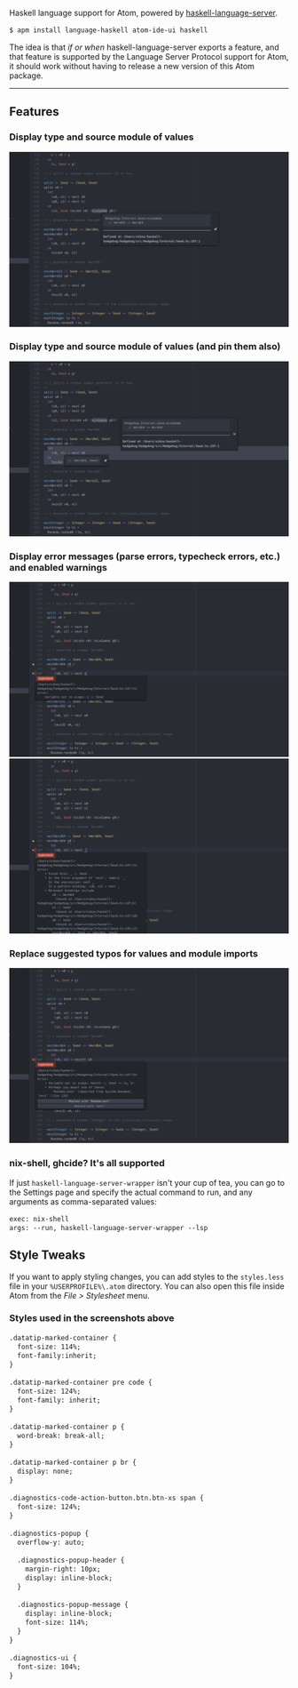 Haskell language support for Atom, powered by [haskell-language-server](https://github.com/haskell/haskell-language-server).

```bash
$ apm install language-haskell atom-ide-ui haskell
```

The idea is that *if or when* haskell-language-server exports a feature, and that feature is supported by the Language Server Protocol support for Atom, it should work without having to release a new version of this Atom package.

---

## Features

### Display type and source module of values
![](https://github.com/moodmosaic/ide-haskell-ghcide-media/raw/master/57d79670-20ef-11ea-978f-2e728ce88125.png)

### Display type and source module of values (and pin them also)
![](https://github.com/moodmosaic/ide-haskell-ghcide-media/raw/master/57d79671-20ef-11ea-978f-2e728ce88125.png)

### Display error messages (parse errors, typecheck errors, etc.) and enabled warnings
![](https://github.com/moodmosaic/ide-haskell-ghcide-media/raw/master/57d79672-20ef-11ea-978f-2e728ce88125.png)
![](https://github.com/moodmosaic/ide-haskell-ghcide-media/raw/master/57d79673-20ef-11ea-978f-2e728ce88125.png)

### Replace suggested typos for values and module imports
![](https://github.com/moodmosaic/ide-haskell-ghcide-media/raw/master/57d79674-20ef-11ea-978f-2e728ce88125.png)

### nix-shell, ghcide? It's all supported

If just `haskell-language-server-wrapper` isn't your cup of tea, you can go to the Settings page and specify the actual command to run, and any arguments as comma-separated values:

```
exec: nix-shell
args: --run, haskell-language-server-wrapper --lsp
```

## Style Tweaks

If you want to apply styling changes, you can add styles to the `styles.less` file in your `%USERPROFILE%\.atom` directory. You can also open this file inside Atom from the *File > Stylesheet* menu.

### Styles used in the screenshots above
```less
.datatip-marked-container {
  font-size: 114%;
  font-family:inherit;
}

.datatip-marked-container pre code {
  font-size: 124%;
  font-family: inherit;
}

.datatip-marked-container p {
  word-break: break-all;
}

.datatip-marked-container p br {
  display: none;
}

.diagnostics-code-action-button.btn.btn-xs span {
  font-size: 124%;
}

.diagnostics-popup {
  overflow-y: auto;

  .diagnostics-popup-header {
    margin-right: 10px;
    display: inline-block;
  }

  .diagnostics-popup-message {
    display: inline-block;
    font-size: 114%;
  }
}

.diagnostics-ui {
  font-size: 104%;
}
```
